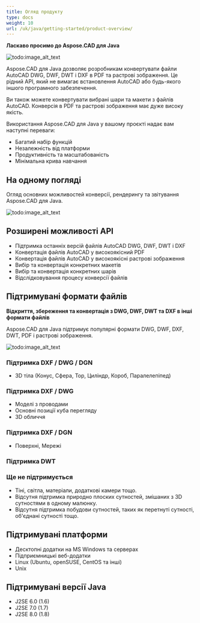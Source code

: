 ```yaml
---
title: Огляд продукту
type: docs
weight: 10
url: /uk/java/getting-started/product-overview/
---
```


**Ласкаво просимо до Aspose.CAD для Java**

![todo:image_alt_text](https://i.imgur.com/qHeCKck.png)

Aspose.CAD для Java дозволяє розробникам конвертувати файли AutoCAD DWG, DWF, DWT і DXF в PDF та растрові зображення. Це рідний API, який не вимагає встановлення AutoCAD або будь-якого іншого програмного забезпечення.

Ви також можете конвертувати вибрані шари та макети з файлів AutoCAD. Конверсія в PDF та растрові зображення має дуже високу якість.

Використання Aspose.CAD для Java у вашому проєкті надає вам наступні переваги:

- Багатий набір функцій
- Незалежність від платформи
- Продуктивність та масштабованість
- Мінімальна крива навчання

## **На одному погляді**
Огляд основних можливостей конверсії, рендерингу та звітування Aspose.CAD для Java.

![todo:image_alt_text](https://i.imgur.com/vLNnhkj.png)
## **Розширені можливості API**
- Підтримка останніх версій файлів AutoCAD DWG, DWF, DWT і DXF
- Конвертація файлів AutoCAD у високоякісний PDF
- Конвертація файлів AutoCAD у високоякісні растрові зображення
- Вибір та конвертація конкретних макетів
- Вибір та конвертація конкретних шарів
- Відслідковування процесу конверсії файлів
## **Підтримувані формати файлів**
**Відкриття, збереження та конвертація з DWG, DWF, DWT та DXF в інші формати файлів**

Aspose.CAD для Java підтримує популярні формати DWG, DWF, DXF, DWT, PDF і растрові зображення.

![todo:image_alt_text](/cad/_assets/java/product-overview_1.png)
### **Підтримка DXF / DWG / DGN**
- 3D тіла (Конус, Сфера, Тор, Циліндр, Короб, Паралелепіпед)
### **Підтримка DXF / DWG**
- Моделі з проводами
- Основні позиції куба перегляду
- 3D обличчя
### **Підтримка DXF / DGN**
- Поверхні, Мережі
### **Підтримка DWT**

### **Ще не підтримується**
- Тіні, світла, матеріали, додаткові камери тощо.
- Відсутня підтримка природно плоских сутностей, змішаних з 3D сутностями в одному малюнку.
- Відсутня підтримка побудови сутностей, таких як перетнуті сутності, об'єднані сутності тощо.
## **Підтримувані платформи**
- Десктопні додатки на MS Windows та серверах
- Підприємницькі веб-додатки
- Linux (Ubuntu, openSUSE, CentOS та інші)
- Unix
## **Підтримувані версії Java**
- J2SE 6.0 (1.6)
- J2SE 7.0 (1.7)
- J2SE 8.0 (1.8)
